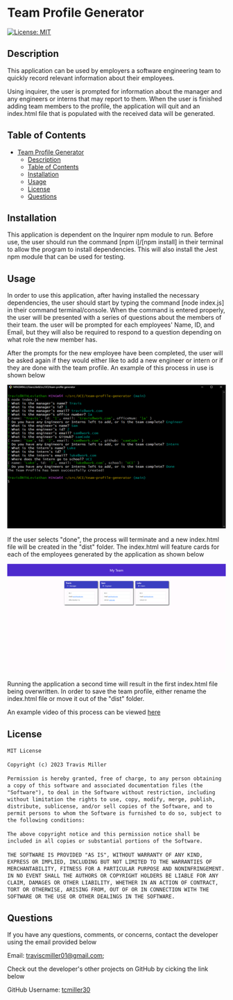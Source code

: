 
# Team Profile Generator
[![License: MIT](https://img.shields.io/badge/License-MIT-yellow.svg)](https://opensource.org/licenses/MIT)

## Description

This application can be used by employers a software engineering team to quickly record relevant information about their employees.

Using inquirer, the user is prompted for information about the manager and any engineers or interns that may report to them. When the user is finished adding team members to the profile, the application will quit and an index.html file that is populated with the received data will be generated.

## Table of Contents

- [Team Profile Generator](#team-profile-generator)
  - [Description](#description)
  - [Table of Contents](#table-of-contents)
  - [Installation](#installation)
  - [Usage](#usage)
  - [License](#license)
  - [Questions](#questions)

## Installation

This application is dependent on the Inquirer npm module to run. Before use, the user should run the command [npm i]/[npm install] in their terminal to allow the program to install dependencies. This will also install the Jest npm module that can be used for testing.

## Usage

In order to use this application, after having installed the necessary dependencies, the user should start by typing the command [node index.js] in their command terminal/console. When the command is entered properly, the user will be presented with a series of questions about the members of their team. the user will be prompted for each employees' Name, ID, and Email, but they will also be required to respond to a question depending on what role the new member has.

After the prompts for the new employee have been completed, the user will be asked again if they would either like to add a new engineer or intern or if they are done with the team profile. An example of this process in use is shown below

![Team Profile Generator Promts](Assets/prompts-example.png)

If the user selects "done", the process will terminate and a new index.html file will be created in the "dist" folder. The index.html will feature cards for each of the employees generated by the application as shown below

![Team Profile Generator Result index.html](Assets/index-example.png)

Running the application a second time will result in the first index.html file being overwritten. In order to save the team profile, either rename the index.html file or move it out of the "dist" folder.

An example video of this process can be viewed [here](https://drive.google.com/file/d/1V2cjk2ryw_pMxqDMBtTPQRKfGeI_z_YT/view?usp=sharing)


## License

    MIT License

    Copyright (c) 2023 Travis Miller

    Permission is hereby granted, free of charge, to any person obtaining a copy of this software and associated documentation files (the "Software"), to deal in the Software without restriction, including without limitation the rights to use, copy, modify, merge, publish, distribute, sublicense, and/or sell copies of the Software, and to permit persons to whom the Software is furnished to do so, subject to the following conditions:

    The above copyright notice and this permission notice shall be included in all copies or substantial portions of the Software.

    THE SOFTWARE IS PROVIDED "AS IS", WITHOUT WARRANTY OF ANY KIND, EXPRESS OR IMPLIED, INCLUDING BUT NOT LIMITED TO THE WARRANTIES OF MERCHANTABILITY, FITNESS FOR A PARTICULAR PURPOSE AND NONINFRINGEMENT. IN NO EVENT SHALL THE AUTHORS OR COPYRIGHT HOLDERS BE LIABLE FOR ANY CLAIM, DAMAGES OR OTHER LIABILITY, WHETHER IN AN ACTION OF CONTRACT, TORT OR OTHERWISE, ARISING FROM, OUT OF OR IN CONNECTION WITH THE SOFTWARE OR THE USE OR OTHER DEALINGS IN THE SOFTWARE.


## Questions

If you have any questions, comments, or concerns, contact the developer using the email provided below

Email: [traviscmiller01@gmail.com](mailto:traviscmiller01@gmail.com);

Check out the developer's other projects on GitHub by cicking the link below

GitHub Username: [tcmiller30](https://github.com/tcmiller30)
